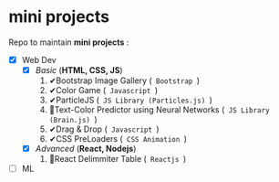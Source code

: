 # mini projects
Repo to maintain **mini projects** :
* [x] Web Dev
  * [x] _Basic_ (**HTML, CSS, JS**)
    1. ✔Bootstrap Image Gallery (<code> Bootstrap </code>)
    2. ✔Color Game (<code> Javascript </code>)
    3. ✔ParticleJS (<code> JS Library (Particles.js) </code>)
    4. 🚧Text-Color Predictor using Neural Networks (<code> JS Library (Brain.js) </code>)
    5. ✔Drag & Drop (<code> Javascript </code>)
    6. ✔CSS PreLoaders (<code> CSS Animation  </code>)
  * [X] _Advanced_ (**React, Nodejs**)
    1. 🚧React Delimmiter Table (<code> Reactjs </code>)
* [ ] ML
